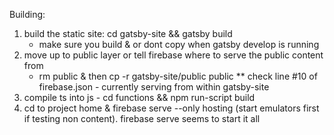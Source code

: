 Building:

1. build the static site: cd gatsby-site && gatsby build
    - make sure you build & or dont copy when gatsby develop is running
2. move up to public layer or tell firebase where to serve the public content from
    - rm public & then cp -r gatsby-site/public public
** check line #10 of firebase.json - currently serving from within gatsby-site
3. compile ts into js - cd functions && npm run-script build
4. cd to project home & firebase serve --only hosting (start emulators first if testing non content). firebase serve seems to start it all
